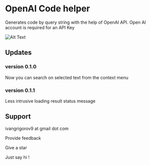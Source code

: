 # OpenAI Code helper

Generates code by query string with the help of OpenAI API.
Open AI account is required for an API Key

![Alt Text](https://raw.githubusercontent.com/jgwill/jgwilliahelper/master/images/open-ai-code-helper.gif)

## Updates 

### version 0.1.0

Now you can search on selected text from the context menu

### version 0.1.1

Less intrusive loading result status message
## Support

ivangrigorov9 at gmail dot com

Provide feedback

Give a star

Just say hi !